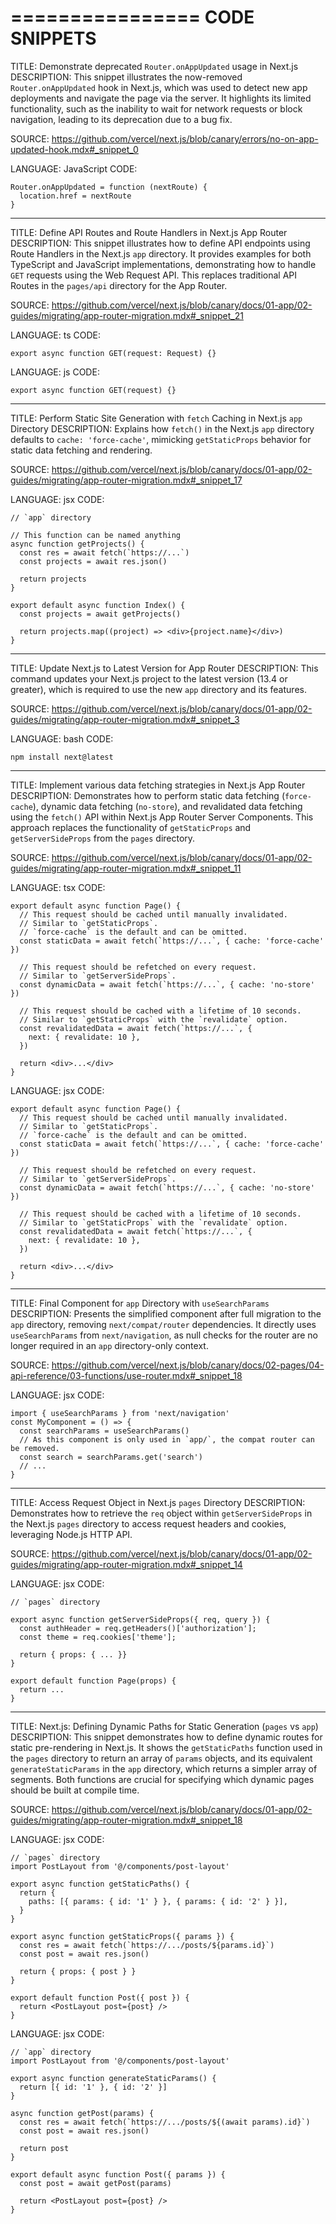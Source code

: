 ================
CODE SNIPPETS
================
TITLE: Demonstrate deprecated `Router.onAppUpdated` usage in Next.js
DESCRIPTION: This snippet illustrates the now-removed `Router.onAppUpdated` hook in Next.js, which was used to detect new app deployments and navigate the page via the server. It highlights its limited functionality, such as the inability to wait for network requests or block navigation, leading to its deprecation due to a bug fix.

SOURCE: https://github.com/vercel/next.js/blob/canary/errors/no-on-app-updated-hook.mdx#_snippet_0

LANGUAGE: JavaScript
CODE:
```
Router.onAppUpdated = function (nextRoute) {
  location.href = nextRoute
}
```

--------------------------------

TITLE: Define API Routes and Route Handlers in Next.js App Router
DESCRIPTION: This snippet illustrates how to define API endpoints using Route Handlers in the Next.js `app` directory. It provides examples for both TypeScript and JavaScript implementations, demonstrating how to handle `GET` requests using the Web Request API. This replaces traditional API Routes in the `pages/api` directory for the App Router.

SOURCE: https://github.com/vercel/next.js/blob/canary/docs/01-app/02-guides/migrating/app-router-migration.mdx#_snippet_21

LANGUAGE: ts
CODE:
```
export async function GET(request: Request) {}
```

LANGUAGE: js
CODE:
```
export async function GET(request) {}
```

--------------------------------

TITLE: Perform Static Site Generation with `fetch` Caching in Next.js `app` Directory
DESCRIPTION: Explains how `fetch()` in the Next.js `app` directory defaults to `cache: 'force-cache'`, mimicking `getStaticProps` behavior for static data fetching and rendering.

SOURCE: https://github.com/vercel/next.js/blob/canary/docs/01-app/02-guides/migrating/app-router-migration.mdx#_snippet_17

LANGUAGE: jsx
CODE:
```
// `app` directory

// This function can be named anything
async function getProjects() {
  const res = await fetch(`https://...`)
  const projects = await res.json()

  return projects
}

export default async function Index() {
  const projects = await getProjects()

  return projects.map((project) => <div>{project.name}</div>)
}
```

--------------------------------

TITLE: Update Next.js to Latest Version for App Router
DESCRIPTION: This command updates your Next.js project to the latest version (13.4 or greater), which is required to use the new `app` directory and its features.

SOURCE: https://github.com/vercel/next.js/blob/canary/docs/01-app/02-guides/migrating/app-router-migration.mdx#_snippet_3

LANGUAGE: bash
CODE:
```
npm install next@latest
```

--------------------------------

TITLE: Implement various data fetching strategies in Next.js App Router
DESCRIPTION: Demonstrates how to perform static data fetching (`force-cache`), dynamic data fetching (`no-store`), and revalidated data fetching using the `fetch()` API within Next.js App Router Server Components. This approach replaces the functionality of `getStaticProps` and `getServerSideProps` from the `pages` directory.

SOURCE: https://github.com/vercel/next.js/blob/canary/docs/01-app/02-guides/migrating/app-router-migration.mdx#_snippet_11

LANGUAGE: tsx
CODE:
```
export default async function Page() {
  // This request should be cached until manually invalidated.
  // Similar to `getStaticProps`.
  // `force-cache` is the default and can be omitted.
  const staticData = await fetch(`https://...`, { cache: 'force-cache' })

  // This request should be refetched on every request.
  // Similar to `getServerSideProps`.
  const dynamicData = await fetch(`https://...`, { cache: 'no-store' })

  // This request should be cached with a lifetime of 10 seconds.
  // Similar to `getStaticProps` with the `revalidate` option.
  const revalidatedData = await fetch(`https://...`, {
    next: { revalidate: 10 },
  })

  return <div>...</div>
}
```

LANGUAGE: jsx
CODE:
```
export default async function Page() {
  // This request should be cached until manually invalidated.
  // Similar to `getStaticProps`.
  // `force-cache` is the default and can be omitted.
  const staticData = await fetch(`https://...`, { cache: 'force-cache' })

  // This request should be refetched on every request.
  // Similar to `getServerSideProps`.
  const dynamicData = await fetch(`https://...`, { cache: 'no-store' })

  // This request should be cached with a lifetime of 10 seconds.
  // Similar to `getStaticProps` with the `revalidate` option.
  const revalidatedData = await fetch(`https://...`, {
    next: { revalidate: 10 },
  })

  return <div>...</div>
}
```

--------------------------------

TITLE: Final Component for `app` Directory with `useSearchParams`
DESCRIPTION: Presents the simplified component after full migration to the `app` directory, removing `next/compat/router` dependencies. It directly uses `useSearchParams` from `next/navigation`, as null checks for the router are no longer required in an `app` directory-only context.

SOURCE: https://github.com/vercel/next.js/blob/canary/docs/02-pages/04-api-reference/03-functions/use-router.mdx#_snippet_18

LANGUAGE: jsx
CODE:
```
import { useSearchParams } from 'next/navigation'
const MyComponent = () => {
  const searchParams = useSearchParams()
  // As this component is only used in `app/`, the compat router can be removed.
  const search = searchParams.get('search')
  // ...
}
```

--------------------------------

TITLE: Access Request Object in Next.js `pages` Directory
DESCRIPTION: Demonstrates how to retrieve the `req` object within `getServerSideProps` in the Next.js `pages` directory to access request headers and cookies, leveraging Node.js HTTP API.

SOURCE: https://github.com/vercel/next.js/blob/canary/docs/01-app/02-guides/migrating/app-router-migration.mdx#_snippet_14

LANGUAGE: jsx
CODE:
```
// `pages` directory

export async function getServerSideProps({ req, query }) {
  const authHeader = req.getHeaders()['authorization'];
  const theme = req.cookies['theme'];

  return { props: { ... }}
}

export default function Page(props) {
  return ...
}
```

--------------------------------

TITLE: Next.js: Defining Dynamic Paths for Static Generation (`pages` vs `app`)
DESCRIPTION: This snippet demonstrates how to define dynamic routes for static pre-rendering in Next.js. It shows the `getStaticPaths` function used in the `pages` directory to return an array of `params` objects, and its equivalent `generateStaticParams` in the `app` directory, which returns a simpler array of segments. Both functions are crucial for specifying which dynamic pages should be built at compile time.

SOURCE: https://github.com/vercel/next.js/blob/canary/docs/01-app/02-guides/migrating/app-router-migration.mdx#_snippet_18

LANGUAGE: jsx
CODE:
```
// `pages` directory
import PostLayout from '@/components/post-layout'

export async function getStaticPaths() {
  return {
    paths: [{ params: { id: '1' } }, { params: { id: '2' } }],
  }
}

export async function getStaticProps({ params }) {
  const res = await fetch(`https://.../posts/${params.id}`)
  const post = await res.json()

  return { props: { post } }
}

export default function Post({ post }) {
  return <PostLayout post={post} />
}
```

LANGUAGE: jsx
CODE:
```
// `app` directory
import PostLayout from '@/components/post-layout'

export async function generateStaticParams() {
  return [{ id: '1' }, { id: '2' }]
}

async function getPost(params) {
  const res = await fetch(`https://.../posts/${(await params).id}`)
  const post = await res.json()

  return post
}

export default async function Post({ params }) {
  const post = await getPost(params)

  return <PostLayout post={post} />
}
```